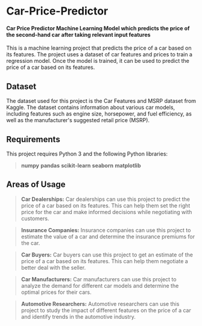 # Car-Price-Predictor

#### Car Price Predictor Machine Learning Model which predicts the price of the second-hand car after taking relevant input features
This is a machine learning project that predicts the price of a car based on its features. The project uses a dataset of car features and prices to train a regression model. Once the model is trained, it can be used to predict the price of a car based on its features.

## Dataset
The dataset used for this project is the Car Features and MSRP dataset from Kaggle. The dataset contains information about various car models, including features such as engine size, horsepower, and fuel efficiency, as well as the manufacturer's suggested retail price (MSRP).

## Requirements
This project requires Python 3 and the following Python libraries:

> **numpy**
> **pandas**
> **scikit-learn**
> **seaborn**
> **matplotlib**

## Areas of Usage
> **Car Dealerships:** Car dealerships can use this project to predict the price of a car based on its features. This can help them set the right price for the car and make informed decisions while negotiating with customers.

> **Insurance Companies:** Insurance companies can use this project to estimate the value of a car and determine the insurance premiums for the car.

> **Car Buyers:** Car buyers can use this project to get an estimate of the price of a car based on its features. This can help them negotiate a better deal with the seller.

> **Car Manufacturers:** Car manufacturers can use this project to analyze the demand for different car models and determine the optimal prices for their cars.

> **Automotive Researchers:** Automotive researchers can use this project to study the impact of different features on the price of a car and identify trends in the automotive industry.
